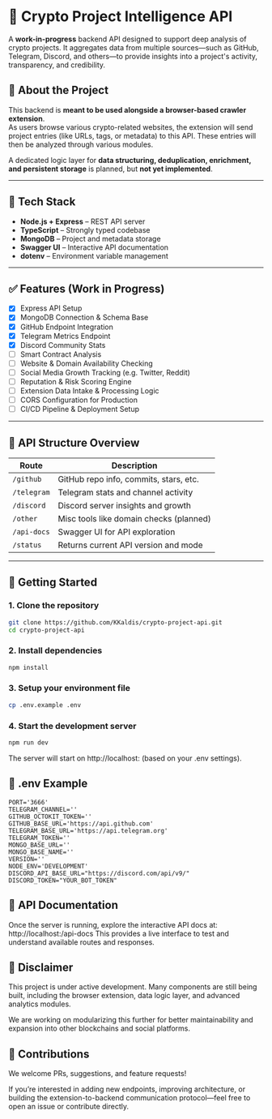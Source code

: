 # 🧠 Crypto Project Intelligence API

A **work-in-progress** backend API designed to support deep analysis of crypto projects. It aggregates data from multiple sources—such as GitHub, Telegram, Discord, and others—to provide insights into a project's activity, transparency, and credibility.

## 🧩 About the Project

This backend is **meant to be used alongside a browser-based crawler extension**.  
As users browse various crypto-related websites, the extension will send project entries (like URLs, tags, or metadata) to this API. These entries will then be analyzed through various modules.

A dedicated logic layer for **data structuring, deduplication, enrichment, and persistent storage** is planned, but **not yet implemented**.

---

## 🔧 Tech Stack

- **Node.js + Express** – REST API server
- **TypeScript** – Strongly typed codebase
- **MongoDB** – Project and metadata storage
- **Swagger UI** – Interactive API documentation
- **dotenv** – Environment variable management

---

## ✅ Features (Work in Progress)

- [x] Express API Setup
- [x] MongoDB Connection & Schema Base
- [x] GitHub Endpoint Integration
- [x] Telegram Metrics Endpoint
- [x] Discord Community Stats
- [ ] Smart Contract Analysis
- [ ] Website & Domain Availability Checking
- [ ] Social Media Growth Tracking (e.g. Twitter, Reddit)
- [ ] Reputation & Risk Scoring Engine
- [ ] Extension Data Intake & Processing Logic
- [ ] CORS Configuration for Production
- [ ] CI/CD Pipeline & Deployment Setup

---

## 📂 API Structure Overview

| Route         | Description                                |
| ------------- | ------------------------------------------ |
| `/github`     | GitHub repo info, commits, stars, etc.     |
| `/telegram`   | Telegram stats and channel activity         |
| `/discord`    | Discord server insights and growth          |
| `/other`      | Misc tools like domain checks (planned)     |
| `/api-docs`   | Swagger UI for API exploration              |
| `/status`     | Returns current API version and mode        |

---

## 🚀 Getting Started


### 1. Clone the repository
```bash
git clone https://github.com/KKaldis/crypto-project-api.git
cd crypto-project-api
```

### 2. Install dependencies
```bash
npm install
```
### 3. Setup your environment file
```bash
cp .env.example .env
```

### 4. Start the development server
```bash
npm run dev
```

The server will start on http://localhost:<PORT> (based on your .env settings).


## 📘 .env Example
```env
PORT='3666'
TELEGRAM_CHANNEL=''
GITHUB_OCTOKIT_TOKEN=''
GITHUB_BASE_URL='https://api.github.com'
TELEGRAM_BASE_URL='https://api.telegram.org'
TELEGRAM_TOKEN=''
MONGO_BASE_URL=''
MONGO_BASE_NAME=''
VERSION=''
NODE_ENV='DEVELOPMENT'
DISCORD_API_BASE_URL="https://discord.com/api/v9/"
DISCORD_TOKEN="YOUR_BOT_TOKEN"
```

## 📘 API Documentation
Once the server is running, explore the interactive API docs at:
http://localhost:<PORT>/api-docs
This provides a live interface to test and understand available routes and responses.

## 🚧 Disclaimer
This project is under active development. Many components are still being built, including the browser extension, data logic layer, and advanced analytics modules.

We are working on modularizing this further for better maintainability and expansion into other blockchains and social platforms.

## 🙌 Contributions
We welcome PRs, suggestions, and feature requests!

If you’re interested in adding new endpoints, improving architecture, or building the extension-to-backend communication protocol—feel free to open an issue or contribute directly.
